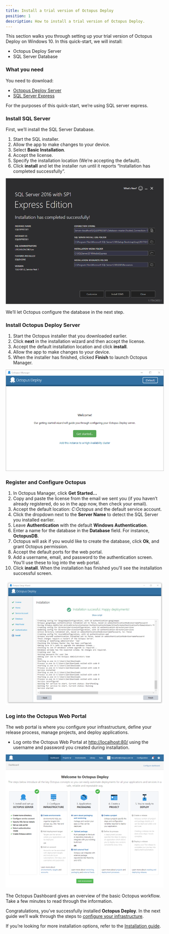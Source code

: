 ```yaml
---
title: Install a trial version of Octopus Deploy
position: 1
description: How to install a trial version of Octopus Deploy.
---
```


This section walks you through setting up your trial version of Octopus Deploy on Windows 10. In this quick-start, we will install:

* Octopus Deploy Server
* SQL Server Database

### What you need

You need to download:

* [Octopus Deploy Server](https://octopus.com/downloads)
* [SQL Server Express](http://www.hanselman.com/blog/DownloadSqlServerExpress.aspx)

For the purposes of this quick-start, we’re using SQL server express.

### Install SQL Server

First, we’ll install the SQL Server Database.

1. Start the SQL installer.
1. Allow the app to make changes to your device.
1. Select **Basic Installation**.
1. Accept the license.
1. Specify the installation location (We’re accepting the default).
1. Click **install** and let the installer run until it reports “Installation has completed successfully”.

![Successful SQL Installation](sql-success.png)

We’ll let Octopus configure the database in the next step.

### Install Octopus Deploy Server

1. Start the Octopus installer that you downloaded earlier.
1. Click **next** in the installation wizard and then accept the license.
1. Accept the default installation location and click **install**.
1. Allow the app to make changes to your device.
1. When the installer has finished, clicked **Finish** to launch Octopus Manager.

![Octopus Manager](octopus-manager.png "width=500")

### Register and Configure Octopus

1. In Octopus Manager, click **Get Started…**
1. Copy and paste the license from the email we sent you (if you haven’t already registered, do so in the app now, then check your email).
1. Accept the default location: *C:Octopus* and the default service account.
1. Click the dropdown next to the **Server Name** to detect the SQL Server you installed earlier.
1. Leave **Authentication** with the default **Windows Authentication**.
1. Enter a name for the database in the **Database** field. For instance, **OctopusDB**.
1. Octopus will ask if you would like to create the database, click **Ok**, and grant Octopus permission.
1. Accept the default ports for the web portal.
1. Add a username, email, and password to the authentication screen. You’ll use these to log into the web portal.
1. Click **install**. When the installation has finished you'll see the installation successful screen.

![Successful Installation](successful-installation.png "width=500")

### Log into the Octopus Web Portal
The web portal is where you configure your infrastructure, define your release process, manage projects, and deploy applications.

* Log onto the Octopus Web Portal at [http://localhost:80/](http://localhost:80/) using the username and password you created during installation.

![Octopus Dashboard](dashboard.png "width=500")

The Octopus Dashboard gives an overview of the basic Octopus workflow. Take a few minutes to read through the information.

Congratulations, you’ve successfully installed **Octopus Deploy**. In the next guide we’ll walk through the steps to [configure your infrastructure](/docs/getting-started/quick-starts/configure-your-infrastructure.md).

If you’re looking for more installation options, refer to the [Installation guide](/docs/installation/index.md).
